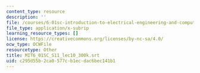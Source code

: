 ```yaml
---
content_type: resource
description: ''
file: /courses/6-01sc-introduction-to-electrical-engineering-and-computer-science-i-spring-2011/c295d55b2ca0577cb1ecdac6bec141b1_MIT6_01SC_S11_lec10_300k.vtt
file_type: application/x-subrip
learning_resource_types: []
license: https://creativecommons.org/licenses/by-nc-sa/4.0/
ocw_type: OCWFile
resourcetype: Other
title: MIT6_01SC_S11_lec10_300k.srt
uid: c295d55b-2ca0-577c-b1ec-dac6bec141b1
---
```

